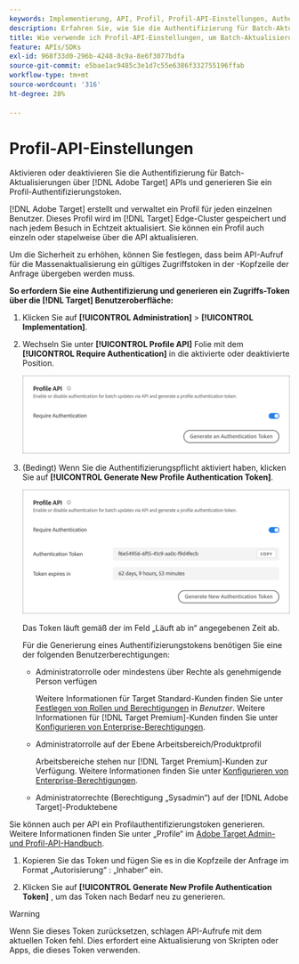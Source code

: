 ```yaml
---
keywords: Implementierung, API, Profil, Profil-API-Einstellungen, Authentifizierungs-Token
description: Erfahren Sie, wie Sie die Authentifizierung für Batch-Aktualisierungen über  [!DNL Adobe Target] -APIs konfigurieren und ein Profil-Authentifizierungstoken generieren.
title: Wie verwende ich Profil-API-Einstellungen, um Batch-Aktualisierungen zu aktivieren oder zu deaktivieren?
feature: APIs/SDKs
exl-id: 968f33d0-296b-4248-8c9a-8e6f3077bdfa
source-git-commit: e5bae1ac9485c3e1d7c55e6386f332755196ffab
workflow-type: tm+mt
source-wordcount: '316'
ht-degree: 28%

---
```


# Profil-API-Einstellungen

Aktivieren oder deaktivieren Sie die Authentifizierung für Batch-Aktualisierungen über [!DNL Adobe Target] APIs und generieren Sie ein Profil-Authentifizierungstoken.

[!DNL Adobe Target] erstellt und verwaltet ein Profil für jeden einzelnen Benutzer. Dieses Profil wird im [!DNL Target] Edge-Cluster gespeichert und nach jedem Besuch in Echtzeit aktualisiert. Sie können ein Profil auch einzeln oder stapelweise über die API aktualisieren.

Um die Sicherheit zu erhöhen, können Sie festlegen, dass beim API-Aufruf für die Massenaktualisierung ein gültiges Zugriffstoken in der -Kopfzeile der Anfrage übergeben werden muss.

**So erfordern Sie eine Authentifizierung und generieren ein Zugriffs-Token über die [!DNL Target] Benutzeroberfläche:**

1. Klicken Sie auf **[!UICONTROL Administration]** > **[!UICONTROL Implementation]**.
1. Wechseln Sie unter **[!UICONTROL Profile API]** Folie mit dem **[!UICONTROL Require Authentication]** in die aktivierte oder deaktivierte Position.

   ![ALT-Bild](assets/profile_api_settings.png)

1. (Bedingt) Wenn Sie die Authentifizierungspflicht aktiviert haben, klicken Sie auf **[!UICONTROL Generate New Profile Authentication Token]**.

   ![ALT-Bild](assets/profile_api_settings_2.png)

   Das Token läuft gemäß der im Feld „Läuft ab in“ angegebenen Zeit ab.

   Für die Generierung eines Authentifizierungstokens benötigen Sie eine der folgenden Benutzerberechtigungen:

   * Administratorrolle oder mindestens über Rechte als genehmigende Person verfügen

     Weitere Informationen für Target Standard-Kunden finden Sie unter [Festlegen von Rollen und Berechtigungen](https://experienceleague.adobe.com/docs/target/using/administer/manage-users/users/user-management.html#roles-permissions) in *Benutzer*. Weitere Informationen für [!DNL Target Premium]-Kunden finden Sie unter [Konfigurieren von Enterprise-Berechtigungen](https://experienceleague.adobe.com/docs/target/using/administer/manage-users/enterprise/properties-overview.html).

   * Administratorrolle auf der Ebene Arbeitsbereich/Produktprofil

     Arbeitsbereiche stehen nur [!DNL Target Premium]-Kunden zur Verfügung. Weitere Informationen finden Sie unter [Konfigurieren von Enterprise-Berechtigungen](https://experienceleague.adobe.com/docs/target/using/administer/manage-users/enterprise/properties-overview.html).

   * Administratorrechte (Berechtigung „Sysadmin“) auf der [!DNL Adobe Target]-Produktebene

Sie können auch per API ein Profilauthentifizierungstoken generieren. Weitere Informationen finden Sie unter „Profile“ im [Adobe Target Admin- und Profil-API-Handbuch](../../administer/admin-api/admin-api-overview-new.md).

1. Kopieren Sie das Token und fügen Sie es in die Kopfzeile der Anfrage im Format „Autorisierung“ : „Inhaber“ ein.

1. Klicken Sie auf **[!UICONTROL Generate New Profile Authentication Token]** , um das Token nach Bedarf neu zu generieren.

>[!WARNING]
>
>Wenn Sie dieses Token zurücksetzen, schlagen API-Aufrufe mit dem aktuellen Token fehl. Dies erfordert eine Aktualisierung von Skripten oder Apps, die dieses Token verwenden.

